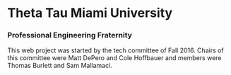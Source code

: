 # Theta Tau Miami University
### Professional Engineering Fraternity

This web project was started by the tech committee of Fall 2016. Chairs of this committee were Matt DePero and Cole Hoffbauer and members were Thomas Burlett and Sam Mallamaci.

